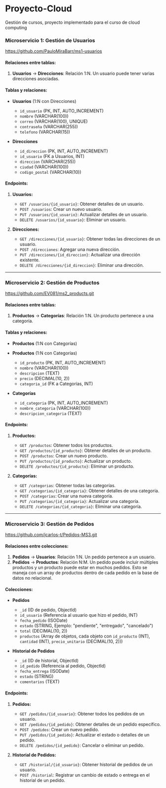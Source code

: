 # Proyecto-Cloud
Gestión de cursos, proyecto implementado para el curso de cloud computing

### **Microservicio 1: Gestión de Usuarios**

https://github.com/PauloMiraBarr/ms1-usuarios

#### **Relaciones entre tablas**:

1. **Usuarios** → **Direcciones**: Relación 1:N. Un usuario puede tener varias direcciones asociadas.

#### **Tablas y relaciones**:

* **Usuarios** (1:N con Direcciones)

  * `id_usuario` (PK, INT, AUTO_INCREMENT)
  * `nombre` (VARCHAR(100))
  * `correo` (VARCHAR(100), UNIQUE)
  * `contraseña` (VARCHAR(255))
  * `telefono` (VARCHAR(15))

* **Direcciones**

  * `id_direccion` (PK, INT, AUTO_INCREMENT)
  * `id_usuario` (FK a Usuarios, INT)
  * `direccion` (VARCHAR(255))
  * `ciudad` (VARCHAR(100))
  * `codigo_postal` (VARCHAR(10))

#### **Endpoints**:

1. **Usuarios:**

   * `GET /usuarios/{id_usuario}`: Obtener detalles de un usuario.
   * `POST /usuarios`: Crear un nuevo usuario.
   * `PUT /usuarios/{id_usuario}`: Actualizar detalles de un usuario.
   * `DELETE /usuarios/{id_usuario}`: Eliminar un usuario.
2. **Direcciones:**

   * `GET /direcciones/{id_usuario}`: Obtener todas las direcciones de un usuario.
   * `POST /direcciones`: Agregar una nueva dirección.
   * `PUT /direcciones/{id_direccion}`: Actualizar una dirección existente.
   * `DELETE /direcciones/{id_direccion}`: Eliminar una dirección.

---

### **Microservicio 2: Gestión de Productos**
https://github.com/EV081/ms2_products.git

#### **Relaciones entre tablas**:

1. **Productos** → **Categorías**: Relación 1:N. Un producto pertenece a una categoría.

#### **Tablas y relaciones**:

* **Productos** (1:N con Categorías)

* **Productos** (1:N con Categorías)

  * `id_producto` (PK, INT, AUTO_INCREMENT)
  * `nombre` (VARCHAR(100))
  * `descripcion` (TEXT)
  * `precio` (DECIMAL(10, 2))
  * `categoria_id` (FK a Categorías, INT)

* **Categorías**

  * `id_categoria` (PK, INT, AUTO_INCREMENT)
  * `nombre_categoria` (VARCHAR(100))
  * `descripcion_categoria` (TEXT)


#### **Endpoints**:

1. **Productos:**

   * `GET /productos`: Obtener todos los productos.
   * `GET /productos/{id_producto}`: Obtener detalles de un producto.
   * `POST /productos`: Crear un nuevo producto.
   * `PUT /productos/{id_producto}`: Actualizar un producto.
   * `DELETE /productos/{id_producto}`: Eliminar un producto.
2. **Categorías:**

   * `GET /categorias`: Obtener todas las categorías.
   * `GET /categorias/{id_categoria}`: Obtener detalles de una categoría.
   * `POST /categorias`: Crear una nueva categoría.
   * `PUT /categorias/{id_categoria}`: Actualizar una categoría.
   * `DELETE /categorias/{id_categoria}`: Eliminar una categoría.

---

### **Microservicio 3: Gestión de Pedidos**

https://github.com/jcarlos-t/Pedidos-MS3.git


#### **Relaciones entre colecciones**:

1. **Pedidos** → **Usuarios**: Relación 1:N. Un pedido pertenece a un usuario.
2. **Pedidos** → **Productos**: Relación N:M. Un pedido puede incluir múltiples productos y un producto puede estar en muchos pedidos. Esto se maneja con un array de productos dentro de cada pedido en la base de datos no relacional.

#### **Colecciones**:
 
* **Pedidos**

  * `_id` (ID de pedido, ObjectId)
  * `id_usuario` (Referencia al usuario que hizo el pedido, INT)
  * `fecha_pedido` (ISODate)
  * `estado` (STRING, Ejemplo: "pendiente", "entregado", "cancelado")
  * `total` (DECIMAL(10, 2))
  * `productos` (Array de objetos, cada objeto con `id_producto` (INT), `cantidad` (INT), `precio_unitario` (DECIMAL(10, 2)))

* **Historial de Pedidos**

  * `_id` (ID de historial, ObjectId)
  * `id_pedido` (Referencia al pedido, ObjectId)
  * `fecha_entrega` (ISODate)
  * `estado` (STRING)
  * `comentarios` (TEXT)

#### **Endpoints**:

1. **Pedidos:**

   * `GET /pedidos/{id_usuario}`: Obtener todos los pedidos de un usuario.
   * `GET /pedidos/{id_pedido}`: Obtener detalles de un pedido específico.
   * `POST /pedidos`: Crear un nuevo pedido.
   * `PUT /pedidos/{id_pedido}`: Actualizar el estado o detalles de un pedido.
   * `DELETE /pedidos/{id_pedido}`: Cancelar o eliminar un pedido.

2. **Historial de Pedidos:**

   * `GET /historial/{id_usuario}`: Obtener historial de pedidos de un usuario.
   * `POST /historial`: Registrar un cambio de estado o entrega en el historial de un pedido.
